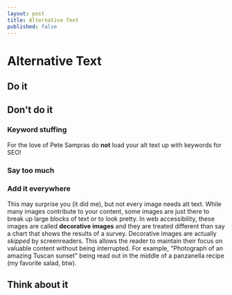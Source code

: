 ```yaml
---
layout: post
title: Alternative Text
published: false
---
```


# Alternative Text

## Do it

### 

## Don't do it

### Keyword stuffing

For the love of Pete Sampras do **not** load your alt text up with keywords for SEO!

### Say too much

### Add it everywhere

This may surprise you (it did me), but not every image needs alt text. While many images contribute to your content, some images are just there to break up large blocks of text or to look pretty. In web accessibility, these images are called **decorative images** and they are treated different than say a chart that shows the results of a survey. Decorative images are actually _skipped_ by screenreaders. This allows the reader to maintain their focus on valuable content without being interrupted. For example, "Photograph of an amazing Tuscan sunset" being read out in the middle of a panzanella recipe (my favorite salad, btw). 

## Think about it

### 
